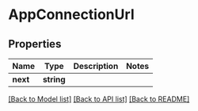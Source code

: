 # AppConnectionUrl

## Properties
Name | Type | Description | Notes
------------ | ------------- | ------------- | -------------
**next** | **string** |  | 

[[Back to Model list]](../../README.md#documentation-for-models) [[Back to API list]](../../README.md#documentation-for-api-endpoints) [[Back to README]](../../README.md)

